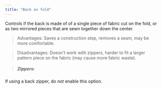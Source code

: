 ```yaml
---
title: "Back on fold"
---
```


Controls if the back is made of of a single piece of fabric cut on the fold, or as two mirrored pieces that are sewn together down the center.

> Advantages: Saves a construction step, removes a seam, may be more comfortable.

> Disadvantages: Doesn't work with zippers, harder to fit a larger pattern piece on the fabric (may cause more fabric waste).

> ##### Zippers:

If using a back zipper, do _not_ enable this option.
